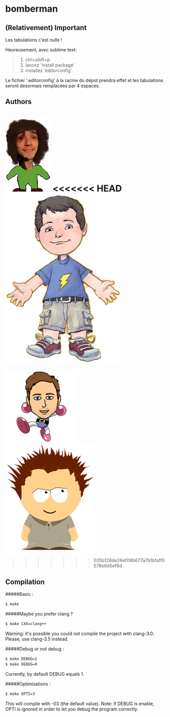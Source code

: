 bomberman
=========

(Relativement) Important
------------------------
Les tabulations c'est nulle !

Heureusement, avec sublime text:
> 1. ctrl+shift+p
> 2. lancez 'install package'
> 3. installez 'editorconfig'.

Le fichier '.editorconfig' à la racine du dépot prendra effet et les tabulations seront desormais remplacées par 4 espaces.


Authors
-------
![Alt text](./avatars/delemo_b.png "delemo_b")
<<<<<<< HEAD
![Alt text](./avatars/sauval_d.jpeg "sauval_d")
=======
![Alt text](./avatars/svirch_n.png "svirch_n")
![Alt text](./avatars/defrei_r.png "defrei_r")
>>>>>>> 035b128de26ef08b677a7b1bfaff0578e6d5ef6d

Compilation
-----------
#####Basic :
~~~bash
$ make 
~~~

#####Maybe you prefer clang ?
~~~bash
$ make CXX=clang++
~~~
Warning: it's possible you could not compile the project with clang-3.0. Please, use clang-3.5 instead.

#####Debug or not debug :
~~~bash
$ make DEBUG=1
$ make DEBUG=0
~~~
Currently, by default DEBUG equals 1.

#####Optimisations :
~~~bash
$ make OPTI=3
~~~
This will compile with -03 (the default value).
Note: if DEBUG is enable, OPTI is ignored in order to let you debug the program correctly.
